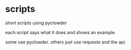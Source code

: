 # scripts
short scripts using pyclowder

each script says what it does and shows an example.

some use pyclowder. others just use requests and the api.
